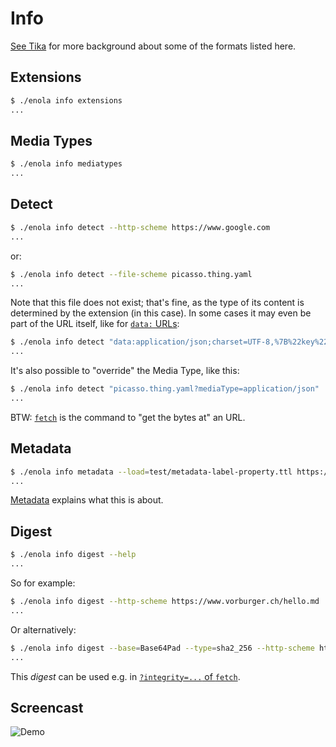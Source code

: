 <!--
    SPDX-License-Identifier: Apache-2.0

    Copyright 2024-2025 The Enola <https://enola.dev> Authors

    Licensed under the Apache License, Version 2.0 (the "License");
    you may not use this file except in compliance with the License.
    You may obtain a copy of the License at

        https://www.apache.org/licenses/LICENSE-2.0

    Unless required by applicable law or agreed to in writing, software
    distributed under the License is distributed on an "AS IS" BASIS,
    WITHOUT WARRANTIES OR CONDITIONS OF ANY KIND, either express or implied.
    See the License for the specific language governing permissions and
    limitations under the License.
-->

# Info

<!-- TODO Link? [The MediaType ("MIME") Model Graph]() might also interest you in this context. -->

[See Tika](../../concepts/tika.md) for more background about some of the formats listed here.

## Extensions

```bash cd ../.././..
$ ./enola info extensions
...
```

## Media Types

```bash cd ../.././..
$ ./enola info mediatypes
...
```

## Detect

```bash cd ../.././..
$ ./enola info detect --http-scheme https://www.google.com
...
```

or:

```bash cd ../.././..
$ ./enola info detect --file-scheme picasso.thing.yaml
...
```

Note that this file does not exist; that's fine,
as the type of its content is determined by the extension (in this case).
In some cases it may even be part of the URL itself, like for [`data:` URLs](../fetch/index.md#data):

```bash cd ../.././..
$ ./enola info detect "data:application/json;charset=UTF-8,%7B%22key%22%3A+%22value%22%7D"
...
```

It's also possible to "override" the Media Type, like this:

```bash cd ../.././..
$ ./enola info detect "picasso.thing.yaml?mediaType=application/json"
...
```

BTW: [`fetch`](../fetch/index.md) is the command to "get the bytes at" an URL.

## Metadata

```bash cd ../.././..
$ ./enola info metadata --load=test/metadata-label-property.ttl https://example.org/test-metadata-label-property
...
```

[Metadata](../../concepts/metadata.md) explains what this is about.

## Digest

```bash $? cd ../.././..
$ ./enola info digest --help
...
```

So for example:

```bash cd ../.././..
$ ./enola info digest --http-scheme https://www.vorburger.ch/hello.md
...
```

Or alternatively:

```bash cd ../.././..
$ ./enola info digest --base=Base64Pad --type=sha2_256 --http-scheme https://www.vorburger.ch/hello.md
...
```

This _digest_ can be used e.g. in [`?integrity=...` of `fetch`](../fetch/index.md#integrity).

## Screencast

![Demo](script.svg)

